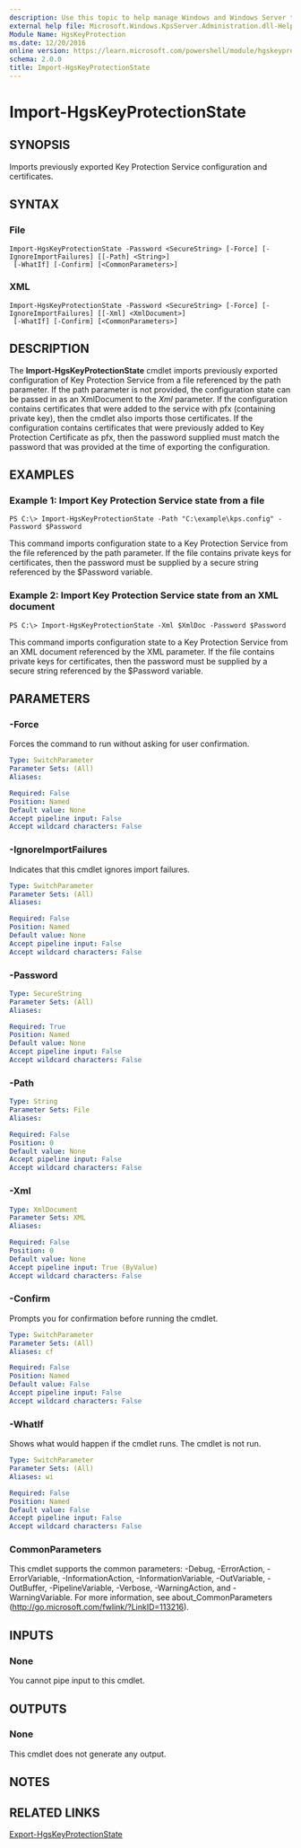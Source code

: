```yaml
---
description: Use this topic to help manage Windows and Windows Server technologies with Windows PowerShell.
external help file: Microsoft.Windows.KpsServer.Administration.dll-Help.xml
Module Name: HgsKeyProtection
ms.date: 12/20/2016
online version: https://learn.microsoft.com/powershell/module/hgskeyprotection/import-hgskeyprotectionstate?view=windowsserver2025-ps&wt.mc_id=ps-gethelp
schema: 2.0.0
title: Import-HgsKeyProtectionState
---
```


# Import-HgsKeyProtectionState

## SYNOPSIS
Imports previously exported Key Protection Service configuration and certificates.

## SYNTAX

### File
```
Import-HgsKeyProtectionState -Password <SecureString> [-Force] [-IgnoreImportFailures] [[-Path] <String>]
 [-WhatIf] [-Confirm] [<CommonParameters>]
```

### XML
```
Import-HgsKeyProtectionState -Password <SecureString> [-Force] [-IgnoreImportFailures] [[-Xml] <XmlDocument>]
 [-WhatIf] [-Confirm] [<CommonParameters>]
```

## DESCRIPTION
The **Import-HgsKeyProtectionState** cmdlet imports previously exported configuration of Key Protection Service from a file referenced by the path parameter.
If the path parameter is not provided, the configuration state can be passed in as an XmlDocument to the *Xml* parameter.
If the configuration contains certificates that were added to the service with pfx (containing private key), then the cmdlet also imports those certificates.
If the configuration contains certificates that were previously added to Key Protection Certificate as pfx, then the password supplied must match the password that was provided at the time of exporting the configuration.

## EXAMPLES

### Example 1: Import Key Protection Service state from a file
```
PS C:\> Import-HgsKeyProtectionState -Path "C:\example\kps.config" -Password $Password
```

This command imports configuration state to a Key Protection Service from the file referenced by the path parameter.
If the file contains private keys for certificates, then the password must be supplied by a secure string referenced by the $Password variable.

### Example 2: Import Key Protection Service state from an XML document
```
PS C:\> Import-HgsKeyProtectionState -Xml $XmlDoc -Password $Password
```

This command imports configuration state to a Key Protection Service from an XML document referenced by the XML parameter.
If the file contains private keys for certificates, then the password must be supplied by a secure string referenced by the $Password variable.

## PARAMETERS

### -Force
Forces the command to run without asking for user confirmation.

```yaml
Type: SwitchParameter
Parameter Sets: (All)
Aliases:

Required: False
Position: Named
Default value: None
Accept pipeline input: False
Accept wildcard characters: False
```

### -IgnoreImportFailures
Indicates that this cmdlet ignores import failures.

```yaml
Type: SwitchParameter
Parameter Sets: (All)
Aliases:

Required: False
Position: Named
Default value: None
Accept pipeline input: False
Accept wildcard characters: False
```

### -Password
```yaml
Type: SecureString
Parameter Sets: (All)
Aliases:

Required: True
Position: Named
Default value: None
Accept pipeline input: False
Accept wildcard characters: False
```

### -Path
```yaml
Type: String
Parameter Sets: File
Aliases:

Required: False
Position: 0
Default value: None
Accept pipeline input: False
Accept wildcard characters: False
```

### -Xml
```yaml
Type: XmlDocument
Parameter Sets: XML
Aliases:

Required: False
Position: 0
Default value: None
Accept pipeline input: True (ByValue)
Accept wildcard characters: False
```

### -Confirm
Prompts you for confirmation before running the cmdlet.

```yaml
Type: SwitchParameter
Parameter Sets: (All)
Aliases: cf

Required: False
Position: Named
Default value: False
Accept pipeline input: False
Accept wildcard characters: False
```

### -WhatIf
Shows what would happen if the cmdlet runs.
The cmdlet is not run.

```yaml
Type: SwitchParameter
Parameter Sets: (All)
Aliases: wi

Required: False
Position: Named
Default value: False
Accept pipeline input: False
Accept wildcard characters: False
```

### CommonParameters
This cmdlet supports the common parameters: -Debug, -ErrorAction, -ErrorVariable, -InformationAction, -InformationVariable, -OutVariable, -OutBuffer, -PipelineVariable, -Verbose, -WarningAction, and -WarningVariable. For more information, see about_CommonParameters (http://go.microsoft.com/fwlink/?LinkID=113216).

## INPUTS

### None
You cannot pipe input to this cmdlet.

## OUTPUTS

### None
This cmdlet does not generate any output.

## NOTES

## RELATED LINKS

[Export-HgsKeyProtectionState](./Export-HgsKeyProtectionState.md)

